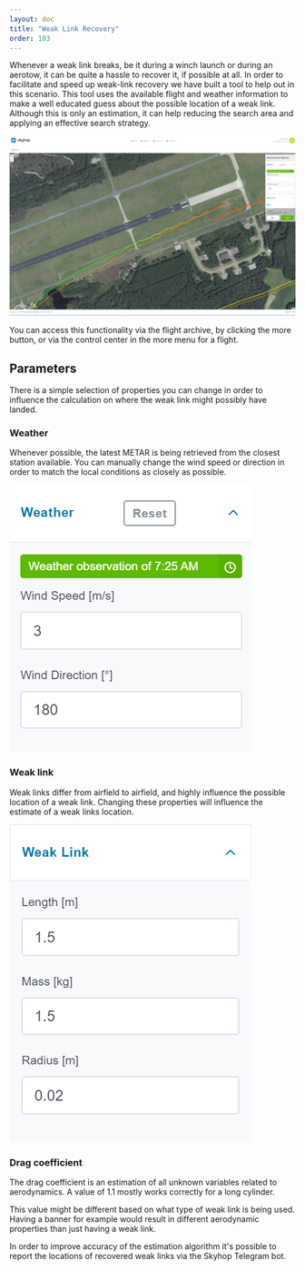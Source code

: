 ```yaml
---
layout: doc
title: "Weak Link Recovery"
order: 103
---
```


<p class="font-thin text-lg">Whenever a weak link breaks, be it during a winch launch or during an aerotow, it can be quite a hassle to recover it, if possible at all. In order to facilitate and speed up weak-link recovery we have built a tool to help out in this scenario. This tool uses the available flight and weather information to make a well educated guess about the possible location of a weak link. Although this is only an estimation, it can help reducing the search area and applying an effective search strategy.</p>

<img alt="Weak link recovery map on a glider field within Skyhop" src="/assets/images/weak-link-recovery-screenshot.png" class="border-8 border-gray-200 rounded-lg" />


You can access this functionality via the flight archive, by clicking the more button, or via the control center in the more menu for a flight.

## Parameters
There is a simple selection of properties you can change in order to influence the calculation on where the weak link might possibly have landed.

### Weather
Whenever possible, the latest METAR is being retrieved from the closest station available. You can manually change the wind speed or direction in order to match the local conditions as closely as possible.

<div class="bg-gray-200 rounded-lg mx-auto flex justify-center">
  <img alt="Weather configuration for an accurate estimation for weak link recovery" src="/assets/images/weather-config-part.png" class="h-64 my-10" />
</div>

### Weak link
Weak links differ from airfield to airfield, and highly influence the possible location of a weak link. Changing these properties will influence the estimate of a weak links location.


<div class="bg-gray-200 rounded-lg mx-auto flex justify-center">
  <img alt="Weak link property configuration for effective weak link recovery" src="/assets/images/weak-link-config-part.png" class="h-64 my-10" />
</div>

### Drag coefficient
The drag coefficient is an estimation of all unknown variables related to aerodynamics. A value of 1.1 mostly works correctly for a long cylinder.

This value might be different based on what type of weak link is being used. Having a banner for example would result in different aerodynamic properties than just having a weak link.

In order to improve accuracy of the estimation algorithm it's possible to report the locations of recovered weak links via the Skyhop Telegram bot.